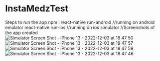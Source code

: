 # InstaMedzTest
Steps to run the app 
npm i
react-native run-android //running on android emulator
react-native run-ios  //running on ios simulator
//Screenshots of the app created
![Simulator Screen Shot - iPhone 13 - 2022-12-03 at 18 47 50](https://user-images.githubusercontent.com/68119823/205444108-66b2baa0-c83d-44a0-9475-1444110522b4.png)
![Simulator Screen Shot - iPhone 13 - 2022-12-03 at 18 47 57](https://user-images.githubusercontent.com/68119823/205444111-59f29991-f985-4014-953c-20c343b7d610.png)
![Simulator Screen Shot - iPhone 13 - 2022-12-03 at 18 47 59](https://user-images.githubusercontent.com/68119823/205444115-73917da3-660a-4ef9-bbd6-de297ba0f72b.png)
![Simulator Screen Shot - iPhone 13 - 2022-12-03 at 18 47 46](https://user-images.githubusercontent.com/68119823/205444116-b80b5136-4a30-411c-b11d-5fa3409c3fe8.png)
